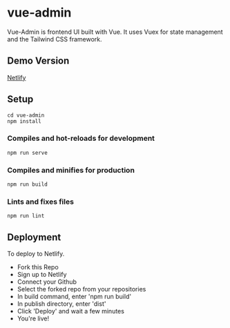 # vue-admin

Vue-Admin is frontend UI built with Vue. It uses Vuex for state management and the Tailwind CSS framework. 

## Demo Version
[Netlify](https://gifted-galileo-1279af.netlify.app/)

## Setup

```
cd vue-admin
npm install
```

### Compiles and hot-reloads for development
```
npm run serve
```

### Compiles and minifies for production
```
npm run build
```

### Lints and fixes files
```
npm run lint
```

## Deployment

To deploy to Netlify. 
- Fork this Repo
- Sign up to Netlify
- Connect your Github
- Select the forked repo from your repositories
- In build command, enter 'npm run build'
- In publish directory, enter 'dist'
- Click 'Deploy' and wait a few minutes
- You're live!
